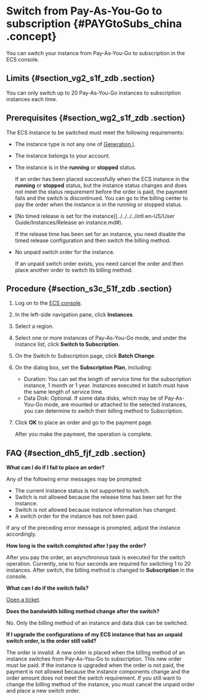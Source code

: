 # Switch from Pay-As-You-Go to subscription {#PAYGtoSubs_china .concept}

You can switch your instance from Pay-As-You-Go to subscription in the ECS console.

## Limits {#section_vg2_s1f_zdb .section}

You can only switch up to 20 Pay-As-You-Go instances to subscription instances each time.

## Prerequisites {#section_wg2_s1f_zdb .section}

The ECS instance to be switched must meet the following requirements:

-   The instance type is not any one of [Generation I](https://www.alibabacloud.com/help/doc-detail/55263.htm).

-   The instance belongs to your account.

-   The instance is in the **running** or **stopped** status.

    If an order has been placed successfully when the ECS instance in the **running** or **stopped** status, but the instance status changes and does not meet the status requirement before the order is paid, the payment fails and the switch is discontinued. You can go to the billing center to pay the order when the instance is in the running or stopped status.

-   [No timed release is set for the instance](../../../../intl.en-US/User Guide/Instances/Release an instance.md#).

    If the release time has been set for an instance, you need disable the timed release configuration and then switch the billing method.

-   No unpaid switch order for the instance.

    If an unpaid switch order exists, you need cancel the order and then place another order to switch its billing method.


## Procedure {#section_s3c_51f_zdb .section}

1.  Log on to the [ECS console](https://ecs.console.aliyun.com/).
2.  In the left-side navigation pane, click **Instances**.
3.  Select a region.
4.  Select one or more instances of Pay-As-You-Go mode, and under the instance list, click **Switch to Subscription**.
5.  On the Switch to Subscription page, click **Batch Change**.
6.  On the dialog box, set the **Subscription Plan**, including:
    -   Duration: You can set the length of service time for the subscription instance, 1 month or 1 year. Instances executed in batch must have the same length of service time.
    -   Data Disk: Optional. If some data disks, which may be of Pay-As-You-Go mode, are mounted or attached to the selected instances, you can determine to switch their billing method to Subscription.
7.  Click **OK** to place an order and go to the payment page.

    After you make the payment, the operation is complete.


## FAQ {#section_dh5_fjf_zdb .section}

**What can I do if I fail to place an order?**

Any of the following error messages may be prompted:

-   The current instance status is not supported to switch.
-   Switch is not allowed because the release time has been set for the instance.
-   Switch is not allowed because instance information has changed.
-   A switch order for the instance has not been paid.

If any of the preceding error message is prompted, adjust the instance accordingly.

**How long is the switch completed after I pay the order?**

After you pay the order, an asynchronous task is executed for the switch operation. Currently, one to four seconds are required for switching 1 to 20 instances. After switch, the billing method is changed to **Subscription** in the console.

**What can I do if the switch fails?**

[Open a ticket](https://workorder-intl.console.aliyun.com/#/ticket/createIndex).

**Does the bandwidth billing method change after the switch?**

No. Only the billing method of an instance and data disk can be switched.

**If I upgrade the configurations of my ECS instance that has an unpaid switch order, is the order still valid?**

The order is invalid. A new order is placed when the billing method of an instance switches from Pay-As-You-Go to subscription. This new order must be paid. If the instance is upgraded when the order is not paid, the payment is not allowed because the instance components change and the order amount does not meet the switch requirement. If you still want to change the billing method of the instance, you must cancel the unpaid order and place a new switch order.

